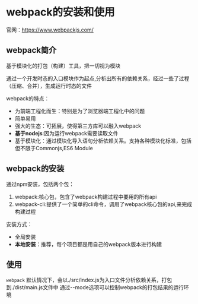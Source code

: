 # webpack的安装和使用

官网：https://www.webpackjs.com/

## webpack简介

基于模块化的打包（构建）工具，把一切视为模块

通过一个开发时态的入口模块作为起点,分析出所有的依赖关系，经过一些了过程（压缩、合并），生成运行时态的文件

webpack的特点：

- 为前端工程化而生：特别是为了浏览器端工程化中的问题
- 简单易用
- 强大的生态：可拓展，使得第三方库可以融入webpack
- **基于nodejs**:因为运行webpack需要读取文件
- 基于模块化：通过模块化导入语句分析依赖关系。支持各种模块化标准，包括但不限于Commonjs,ES6 Module

## webpack的安装

通过npm安装，包括两个包：
1. webpack:核心包，包含了webpack构建过程中要用的所有api
2. webpack-cli:提供了一个简单的cli命令，调用了webpack核心包的api,来完成构建过程

安装方式：

- 全局安装
- **本地安装**：推荐，每个项目都是用自己的webpack版本进行构建

## 使用

```webpack```
默认情况下，会以./src/index.js为入口文件分析依赖关系，打包到./dist/main.js文件中
通过--mode选项可以控制webpack的打包结果的运行环境